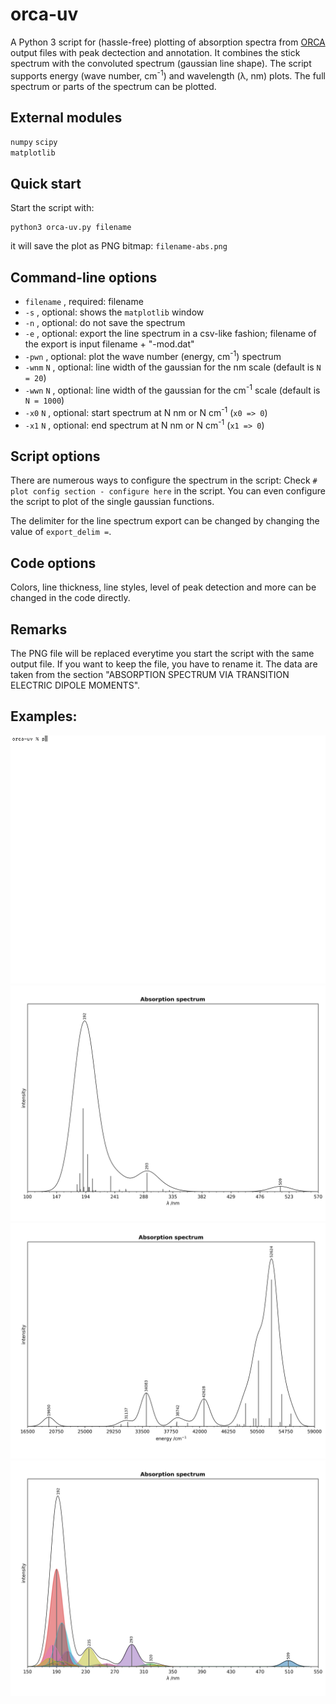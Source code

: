 # orca-uv
A Python 3 script for (hassle-free) plotting of absorption spectra from [ORCA](https://orcaforum.kofo.mpg.de) 
output files with peak dectection and annotation.
It combines the stick spectrum with the convoluted spectrum (gaussian line shape).
The script supports energy (wave number, cm<sup>-1</sup>) and wavelength (λ, nm) plots.
The full spectrum or parts of the spectrum can be plotted.

## External modules
 `numpy` 
 `scipy`  
 `matplotlib`
 
## Quick start
 Start the script with:
```console
python3 orca-uv.py filename
```
it will save the plot as PNG bitmap:
`filename-abs.png`

## Command-line options
- `filename` , required: filename
- `-s` , optional: shows the `matplotlib` window
- `-n` , optional: do not save the spectrum
- `-e` , optional: export the line spectrum in a csv-like fashion; filename of the export is input filename + "-mod.dat"
- `-pwn` , optional: plot the wave number (energy, cm<sup>-1</sup>) spectrum
- `-wnm` `N` , optional: line width of the gaussian for the nm scale (default is `N = 20`)
- `-wwn` `N` , optional: line width of the gaussian for the cm<sup>-1</sup> scale (default is `N = 1000`)
- `-x0`  `N` , optional: start spectrum at N nm or N cm<sup>-1</sup> (`x0 => 0`)
- `-x1`  `N` , optional: end spectrum at N nm or N cm<sup>-1</sup> (`x1 => 0`)

## Script options
There are numerous ways to configure the spectrum in the script:
Check `# plot config section - configure here` in the script. 
You can even configure the script to plot of the single gaussian functions.

The delimiter for the line spectrum export can be changed by changing the value of `export_delim =`.

## Code options
Colors, line thickness, line styles, level of peak detection and 
more can be changed in the code directly.

## Remarks
The PNG file will be replaced everytime you start the script with the same output file. 
If you want to keep the file, you have to rename it. 
The data are taken from the section "ABSORPTION SPECTRUM VIA TRANSITION ELECTRIC DIPOLE MOMENTS".

## Examples:
![show](/examples/show-use3.gif)
![Example 1](/examples/example1.png)
![Example 2](/examples/example2.png)
![Example 3](/examples/example3.png)
